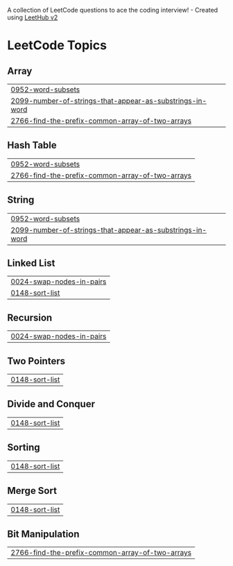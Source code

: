 A collection of LeetCode questions to ace the coding interview! - Created using [LeetHub v2](https://github.com/arunbhardwaj/LeetHub-2.0)
<!---LeetCode Topics Start-->
# LeetCode Topics
## Array
|  |
| ------- |
| [0952-word-subsets](https://github.com/raghu300505/LeetCode_Solution/tree/master/0952-word-subsets) |
| [2099-number-of-strings-that-appear-as-substrings-in-word](https://github.com/raghu300505/LeetCode_Solution/tree/master/2099-number-of-strings-that-appear-as-substrings-in-word) |
| [2766-find-the-prefix-common-array-of-two-arrays](https://github.com/raghu300505/LeetCode_Solution/tree/master/2766-find-the-prefix-common-array-of-two-arrays) |
## Hash Table
|  |
| ------- |
| [0952-word-subsets](https://github.com/raghu300505/LeetCode_Solution/tree/master/0952-word-subsets) |
| [2766-find-the-prefix-common-array-of-two-arrays](https://github.com/raghu300505/LeetCode_Solution/tree/master/2766-find-the-prefix-common-array-of-two-arrays) |
## String
|  |
| ------- |
| [0952-word-subsets](https://github.com/raghu300505/LeetCode_Solution/tree/master/0952-word-subsets) |
| [2099-number-of-strings-that-appear-as-substrings-in-word](https://github.com/raghu300505/LeetCode_Solution/tree/master/2099-number-of-strings-that-appear-as-substrings-in-word) |
## Linked List
|  |
| ------- |
| [0024-swap-nodes-in-pairs](https://github.com/raghu300505/LeetCode_Solution/tree/master/0024-swap-nodes-in-pairs) |
| [0148-sort-list](https://github.com/raghu300505/LeetCode_Solution/tree/master/0148-sort-list) |
## Recursion
|  |
| ------- |
| [0024-swap-nodes-in-pairs](https://github.com/raghu300505/LeetCode_Solution/tree/master/0024-swap-nodes-in-pairs) |
## Two Pointers
|  |
| ------- |
| [0148-sort-list](https://github.com/raghu300505/LeetCode_Solution/tree/master/0148-sort-list) |
## Divide and Conquer
|  |
| ------- |
| [0148-sort-list](https://github.com/raghu300505/LeetCode_Solution/tree/master/0148-sort-list) |
## Sorting
|  |
| ------- |
| [0148-sort-list](https://github.com/raghu300505/LeetCode_Solution/tree/master/0148-sort-list) |
## Merge Sort
|  |
| ------- |
| [0148-sort-list](https://github.com/raghu300505/LeetCode_Solution/tree/master/0148-sort-list) |
## Bit Manipulation
|  |
| ------- |
| [2766-find-the-prefix-common-array-of-two-arrays](https://github.com/raghu300505/LeetCode_Solution/tree/master/2766-find-the-prefix-common-array-of-two-arrays) |
<!---LeetCode Topics End-->
